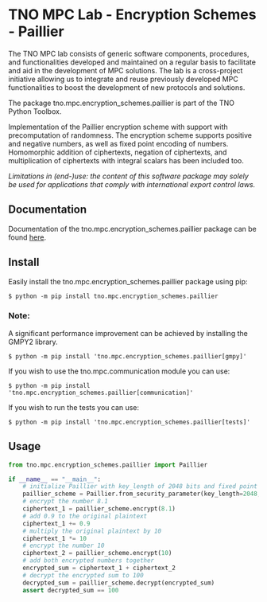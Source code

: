 # TNO MPC Lab - Encryption Schemes - Paillier

The TNO MPC lab consists of generic software components, procedures, and functionalities developed and maintained on a regular basis to facilitate and aid in the development of MPC solutions. The lab is a cross-project initiative allowing us to integrate and reuse previously developed MPC functionalities to boost the development of new protocols and solutions.

The package tno.mpc.encryption_schemes.paillier is part of the TNO Python Toolbox.

Implementation of the Paillier encryption scheme with support with precomputation of randomness. The encryption scheme supports positive and negative numbers, as well as fixed point encoding of numbers. Homomorphic addition of ciphertexts, negation of ciphertexts, and multiplication of ciphertexts with integral scalars has been included too.

*Limitations in (end-)use: the content of this software package may solely be used for applications that comply with international export control laws.*

## Documentation

Documentation of the tno.mpc.encryption_schemes.paillier package can be found [here](https://docs.mpc.tno.nl/encryption_schemes/paillier/1.0.3).

## Install

Easily install the tno.mpc.encryption_schemes.paillier package using pip:
```console
$ python -m pip install tno.mpc.encryption_schemes.paillier
```

### Note:
A significant performance improvement can be achieved by installing the GMPY2 library.
```console
$ python -m pip install 'tno.mpc.encryption_schemes.paillier[gmpy]'
```

If you wish to use the tno.mpc.communication module you can use:
```console
$ python -m pip install 'tno.mpc.encryption_schemes.paillier[communication]'
```

If you wish to run the tests you can use:
```console
$ python -m pip install 'tno.mpc.encryption_schemes.paillier[tests]'
```

## Usage

```python
from tno.mpc.encryption_schemes.paillier import Paillier

if __name__ == "__main__":
    # initialize Paillier with key_length of 2048 bits and fixed point precision of 3 decimals
    paillier_scheme = Paillier.from_security_parameter(key_length=2048, precision=3)
    # encrypt the number 8.1
    ciphertext_1 = paillier_scheme.encrypt(8.1)
    # add 0.9 to the original plaintext
    ciphertext_1 += 0.9
    # multiply the original plaintext by 10
    ciphertext_1 *= 10
    # encrypt the number 10
    ciphertext_2 = paillier_scheme.encrypt(10)
    # add both encrypted numbers together
    encrypted_sum = ciphertext_1 + ciphertext_2
    # decrypt the encrypted sum to 100
    decrypted_sum = paillier_scheme.decrypt(encrypted_sum)
    assert decrypted_sum == 100
```
